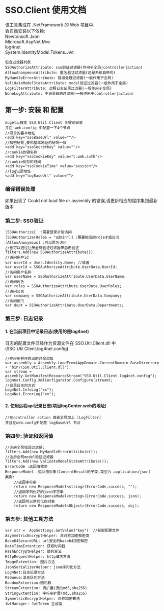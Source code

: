 ﻿# SSO.Client 使用文档
该工具集成在 .NetFramework 的 Web 项目中.<br>
会自动安装以下依赖: <br>
Newtonsoft.Json<br>
Microsoft.AspNet.Mvc<br>
log4net<br>
System.IdentityModel.Tokens.Jwt<br>
```
包含过滤器列表
SSOAuthorizeAttribute: sso验证过滤器(作用于全局|controller|action)
AllowAnonymousAttribute: 匿名验证过滤器(这是系统自带的)
MyHandleErrorAttribute: 错误处理过滤器(一般作用于全局)
ValidateModelStateAttribute: model验证过滤器(一般作用于全局)
LogFilterAttribute: 远程日志记录过滤器(一般作用于全局)
NoneLogAttribute: 不记录日志过滤器(一般作用于controller|action)
```
## 第一步: 安装 和 配置
```
nuget上搜索 SSO.Util.Client 关键词安装
并在 web.config 中配置一下4个节点
//项目的基本地址
<add key="ssoBaseUrl" value=""/>
//解密秘钥,要和基本地址的秘钥一致
<add key="ssoSecretKey" value=""/>
//cookie的键名称
<add key="ssoCookieKey" value="c.web.auth"/>
//cookie保存的时间
<add key="ssoCookieTime" value="session"/>
//log记录地址
<add key="logBaseUrl" value="">
```
### 编译错误处理

如果出现了 Could not load file or assembly 的错误,请更新相应的程序集到最新版本

### 第二步: SSO验证
```
[SSOAuthorize]  :需要登录才能访问
[SSOAuthorize(Roles = "admin")] :需要相应的role才能访问
[AllowAnonymous] :可以匿名访问
//也可以通过注册全局验证过滤器来启用验证
filters.Add(new SSOAuthorizeAttribute());
//访问用户id
var userId = User.Identity.Name; //或者
var userId = SSOAuthorizeAttribute.UserData.UserId;
//访问用户名称 
var userName = SSOAuthorizeAttribute.UserData.UserName;
//访问角色
var roles = SSOAuthorizeAttribute.UserData.UserRoles;
//访问公司
var company = SSOAuthorizeAttribute.UserData.Company;
//访问部门
var dept = SSOAuthorizeAttribute.UserData.Departments;
```
### 第三步: 日志记录
#### 1. 在当前项目中记录日志(使用的是log4net)
日志的配置文件已经作为资源文件在 SSO.Util.Client.dll 中(SSO.Util.Client.log4net.config)
```
//在应用程序启动的时候添加 
var assembly = Assembly.LoadFrom(AppDomain.CurrentDomain.BaseDirectory + "bin\\SSO.Util.Client.dll");
var stream = assembly.GetManifestResourceStream("SSO.Util.Client.log4net.config");
log4net.Config.XmlConfigurator.Configure(stream);
//记录日志的方式
Log4Net.InfoLog("xx");
Log4Net.ErrorLog("xx");
```
#### 2. 使用远程api记录日志(项目logCenter.web的地址)
```
//在controller action 或者全局加上 [LogFilter]
并且在web.confg中配置 logBaseUrl 节点

```
### 第四步: 验证和返回值
```
//注册全局错误过滤器: 
filters.Add(new MyHandleErrorAttribute());
//注册全局model验证过滤器
filters.Add(new ValidateModelStateAttribute());
ErrorCode :返回值枚举
ResponseModel :返回值对象(ContentResult的子类,类型为 application/json)
案例:
    //返回字符串
    return new ResponseModel<string>(ErrorCode.success, "");
    //返回序列化好的json字符串
    return new ResponseModel<string>(ErrorCode.success, json);
    //返回可以序列化的对象
    return new ResponseModel<Object>(ErrorCode.success, obj);
```
### 第五步: 其他工具方法
```
var str =  AppSettings.GetValue("key")  //获取配置文件
AsymmetricEncryptHelper: 非对称加密解密类
Base64SecureURL: url安全的base64加密解密
DateTimeExtention: 获取时间戳
HashEncryptHelper: 散列算法
HttpRequestHelper: http请求方法
ImageExtention: 图片方法
JsonSerializerHelper: json序列化方法
Log4Net:日志记录方法
MsQueue:消息队列方法
RandomExtention:随机数
StreamExtention: 流扩展(流的md5,sha256)
StringExtention: 字符串扩展(md5,sha256)
SymmetricEncryptHelper: 对称加密算法
JwtManager: JwtToken 生成类
```